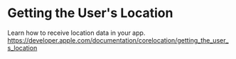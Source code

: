 # Getting the User's Location
Learn how to receive location data in your app.
https://developer.apple.com/documentation/corelocation/getting_the_user_s_location
